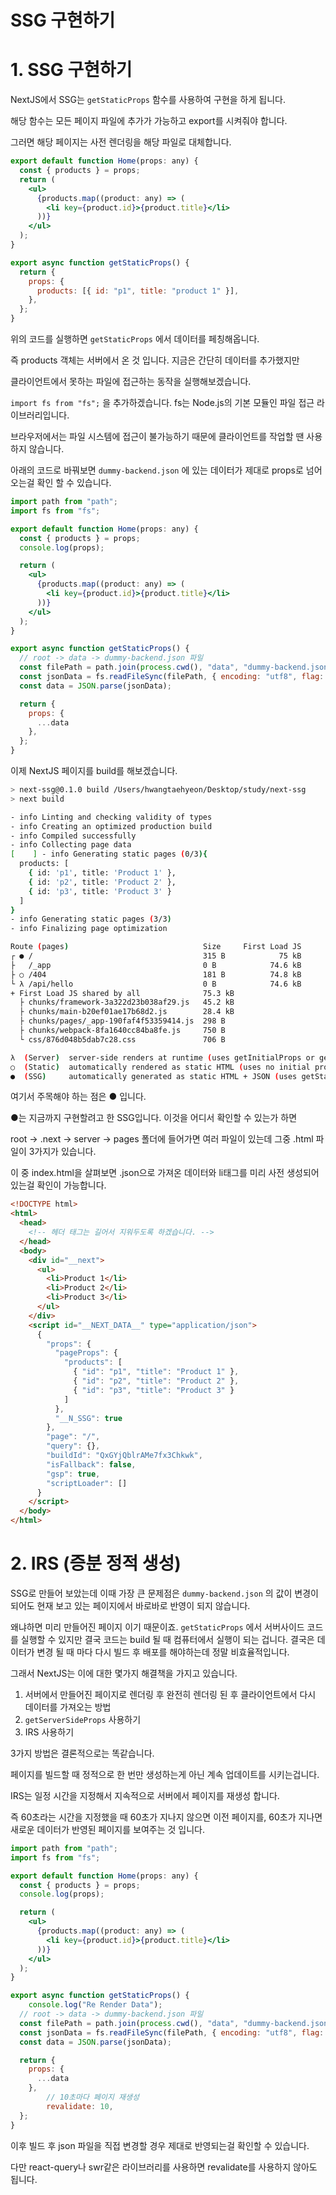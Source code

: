# SSG 구현하기

# 1.  SSG 구현하기

NextJS에서 SSG는 `getStaticProps` 함수를 사용하여 구현을 하게 됩니다.

해당 함수는 모든 페이지 파일에 추가가 가능하고 export를 시켜줘야 합니다.

그러면 해당 페이지는 사전 렌더링을 해당 파일로 대체합니다.

```jsx
export default function Home(props: any) {
  const { products } = props;
  return (
    <ul>
      {products.map((product: any) => (
        <li key={product.id}>{product.title}</li>
      ))}
    </ul>
  );
}

export async function getStaticProps() {
  return {
    props: {
      products: [{ id: "p1", title: "product 1" }],
    },
  };
}
```

위의 코드를 실행하면 `getStaticProps` 에서 데이터를 페칭해옵니다.

즉 products 객체는 서버에서 온 것 입니다. 지금은 간단히 데이터를 추가했지만

클라이언트에서 못하는 파일에 접근하는 동작을 실행해보겠습니다.

`import fs from "fs";` 을 추가하겠습니다. fs는 Node.js의 기본 모듈인 파일 접근 라이브러리입니다.

브라우저에서는 파일 시스템에 접근이 불가능하기 때문에 클라이언트를 작업할 땐 사용하지 않습니다.

아래의 코드로 바꿔보면 `dummy-backend.json` 에 있는 데이터가 제대로 props로 넘어오는걸 확인 할 수 있습니다.

```jsx
import path from "path";
import fs from "fs";

export default function Home(props: any) {
  const { products } = props;
  console.log(props);

  return (
    <ul>
      {products.map((product: any) => (
        <li key={product.id}>{product.title}</li>
      ))}
    </ul>
  );
}

export async function getStaticProps() {
  // root -> data -> dummy-backend.json 파일
  const filePath = path.join(process.cwd(), "data", "dummy-backend.json");
  const jsonData = fs.readFileSync(filePath, { encoding: "utf8", flag: "r" });
  const data = JSON.parse(jsonData);

  return {
    props: {
      ...data
    },
  };
}
```

이제 NextJS 페이지를 build를 해보겠습니다.

```bash
> next-ssg@0.1.0 build /Users/hwangtaehyeon/Desktop/study/next-ssg
> next build

- info Linting and checking validity of types  
- info Creating an optimized production build  
- info Compiled successfully
- info Collecting page data  
[    ] - info Generating static pages (0/3){
  products: [
    { id: 'p1', title: 'Product 1' },
    { id: 'p2', title: 'Product 2' },
    { id: 'p3', title: 'Product 3' }
  ]
}
- info Generating static pages (3/3)
- info Finalizing page optimization  

Route (pages)                              Size     First Load JS
┌ ● /                                      315 B            75 kB
├   /_app                                  0 B            74.6 kB
├ ○ /404                                   181 B          74.8 kB
└ λ /api/hello                             0 B            74.6 kB
+ First Load JS shared by all              75.3 kB
  ├ chunks/framework-3a322d23b038af29.js   45.2 kB
  ├ chunks/main-b20ef01ae17b68d2.js        28.4 kB
  ├ chunks/pages/_app-190faf4f53359414.js  298 B
  ├ chunks/webpack-8fa1640cc84ba8fe.js     750 B
  └ css/876d048b5dab7c28.css               706 B

λ  (Server)  server-side renders at runtime (uses getInitialProps or getServerSideProps)
○  (Static)  automatically rendered as static HTML (uses no initial props)
●  (SSG)     automatically generated as static HTML + JSON (uses getStaticProps)
```

여기서 주목해야 하는 점은 ● 입니다.

●는 지금까지 구현할려고 한 SSG입니다. 이것을 어디서 확인할 수 있는가 하면

root → .next → server → pages 폴더에 들어가면 여러 파일이 있는데 그중 .html 파일이 3가지가 있습니다.

이 중 index.html을 살펴보면 .json으로 가져온 데이터와 li태그를 미리 사전 생성되어있는걸 확인이 가능합니다.

```html
<!DOCTYPE html>
<html>
  <head>
    <!-- 헤더 태그는 길어서 지워두도록 하겠습니다. -->
  </head>
  <body>
    <div id="__next">
      <ul>
        <li>Product 1</li>
        <li>Product 2</li>
        <li>Product 3</li>
      </ul>
    </div>
    <script id="__NEXT_DATA__" type="application/json">
      {
        "props": {
          "pageProps": {
            "products": [
              { "id": "p1", "title": "Product 1" },
              { "id": "p2", "title": "Product 2" },
              { "id": "p3", "title": "Product 3" }
            ]
          },
          "__N_SSG": true
        },
        "page": "/",
        "query": {},
        "buildId": "QxGYjQblrAMe7fx3Chkwk",
        "isFallback": false,
        "gsp": true,
        "scriptLoader": []
      }
    </script>
  </body>
</html>
```

# 2. IRS (****증분 정적 생성****)

SSG로 만들어 보았는데 이때 가장 큰 문제점은 `dummy-backend.json` 의 값이 변경이 되어도 현재 보고 있는 페이지에서 바로바로 반영이 되지 않습니다.

왜냐하면 미리 만들어진 페이지 이기 때문이죠. `getStaticProps` 에서 서버사이드 코드를 실행할 수 있지만 결국 코드는 build 될 때 컴퓨터에서 실행이 되는 겁니다.
결국은 데이터가 변경 될 때 마다 다시 빌드 후 배포를 해야하는데 정말 비효율적입니다.

그래서 NextJS는 이에 대한 몇가지 해결책을 가지고 있습니다.

1. 서버에서 만들어진 페이지로 렌더링 후 완전히 렌더링 된 후 클라이언트에서 다시 데이터를 가져오는 방법
2. `getServerSideProps` 사용하기
3. IRS 사용하기

3가지 방법은 결론적으로는 똑같습니다.

페이지를 빌드할 때 정적으로 한 번만 생성하는게 아닌 계속 업데이트를 시키는겁니다.

IRS는 일정 시간을 지정해서 지속적으로 서버에서 페이지를 재생성 합니다.

즉 60초라는 시간을 지정했을 때 60초가 지나지 않으면 이전 페이지를, 60초가 지나면 새로운 데이터가 반영된 페이지를 보여주는 것 입니다.

```jsx
import path from "path";
import fs from "fs";

export default function Home(props: any) {
  const { products } = props;
  console.log(props);

  return (
    <ul>
      {products.map((product: any) => (
        <li key={product.id}>{product.title}</li>
      ))}
    </ul>
  );
}

export async function getStaticProps() {
	console.log("Re Render Data");
  // root -> data -> dummy-backend.json 파일
  const filePath = path.join(process.cwd(), "data", "dummy-backend.json");
  const jsonData = fs.readFileSync(filePath, { encoding: "utf8", flag: "r" });
  const data = JSON.parse(jsonData);

  return {
    props: {
      ...data
    },
		// 10초마다 페이지 재생성
		revalidate: 10,
  };
}
```

이후 빌드 후 json 파일을 직접 변경할 경우 제대로 반영되는걸 확인할 수 있습니다.

다만 react-query나 swr같은 라이브러리를 사용하면 revalidate를 사용하지 않아도 됩니다.